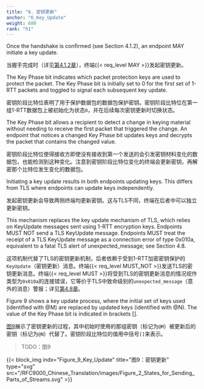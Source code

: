 ```yaml
---
title: "6. 密钥更新"
anchor: "6_Key_Update"
weight: 600
rank: "h1"
---
```


Once the handshake is confirmed (see Section 4.1.2), an endpoint MAY initiate a key update.

当握手完成时（详见[第4.1.2章]()），终端{{< req_level MAY >}}发起密钥更新。

The Key Phase bit indicates which packet protection keys are used to protect the packet. The Key Phase bit is initially set to 0 for the first set of 1-RTT packets and toggled to signal each subsequent key update.

密钥阶段比特位表明了用于保护数据包的数据包保护密钥。密钥阶段比特位在第一组1-RTT数据包上被初始化为状态`0`，并在后续每次密钥更新时切换状态。

The Key Phase bit allows a recipient to detect a change in keying material without needing to receive the first packet that triggered the change. An endpoint that notices a changed Key Phase bit updates keys and decrypts the packet that contains the changed value.

密钥阶段比特位使得接收方即使没有接收到第一个发送的会引发密钥材料变化的数据包，也能检测到这种变化。注意到密钥阶段比特位变化的终端会更新密钥，再解密那个比特位发生变化的数据包。

Initiating a key update results in both endpoints updating keys. This differs from TLS where endpoints can update keys independently.

发起密钥更新会导致两侧终端均更新密钥。这与TLS不同，终端在后者中可以独立更新密钥。

This mechanism replaces the key update mechanism of TLS, which relies on KeyUpdate messages sent using 1-RTT encryption keys. Endpoints MUST NOT send a TLS KeyUpdate message. Endpoints MUST treat the receipt of a TLS KeyUpdate message as a connection error of type 0x010a, equivalent to a fatal TLS alert of unexpected_message; see Section 4.8.

这项机制代替了TLS的密钥更新机制，后者依赖于受到1-RTT加密密钥保护的`KeyUpdate`（密钥更新）消息。终端{{< req_level MUST_NOT >}}发送TLS的密钥更新消息。终端{{< req_level MUST >}}将受到TLS的密钥更新消息的情况视作类型为`0x010a`的连接错误，它等价于TLS中致命级别的`unexpected_message`（意外的消息）警报；详见[第4.8章]()。

Figure 9 shows a key update process, where the initial set of keys used (identified with @M) are replaced by updated keys (identified with @N). The value of the Key Phase bit is indicated in brackets [].

[图9]()展示了密钥更新的过程，其中初始时使用的那组密钥（标记为`@M`）被更新后的密钥（标记为`@N`）代替了。密钥阶段比特位的值用中括号`[]`来表示。

> TODO：图9

{{< block_img
indx="Figure_9_Key_Update"
title="图9：密钥更新"
type="svg"
src="/RFC9000_Chinese_Translation/images/Figure_2_States_for_Sending_Parts_of_Streams.svg" >}}
